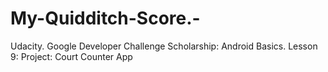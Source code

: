 # My-Quidditch-Score.-
Udacity. Google Developer Challenge Scholarship: Android Basics. Lesson 9: Project: Court Counter App
